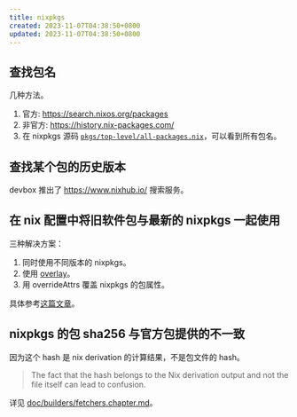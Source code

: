 ```yaml
---
title: nixpkgs
created: 2023-11-07T04:38:50+0800
updated: 2023-11-07T04:38:50+0800
---
```



## 查找包名

几种方法。

1. 官方: https://search.nixos.org/packages
2. 非官方: https://history.nix-packages.com/
3. 在 nixpkgs 源码 [`pkgs/top-level/all-packages.nix`](https://github.com/NixOS/nixpkgs/blob/master/pkgs/top-level/all-packages.nix)，可以看到所有包名。

## 查找某个包的历史版本

devbox 推出了 https://www.nixhub.io/ 搜索服务。

## 在 nix 配置中将旧软件包与最新的 nixpkgs 一起使用

三种解决方案：

1. 同时使用不同版本的 nixpkgs。
2. 使用 [overlay](https://nixos.wiki/wiki/Overlays)。
3. 用 overrideAttrs 覆盖 nixpkgs 的包属性。

具体参考[这篇文章](https://blog.mplanchard.com/posts/installing-a-specific-version-of-a-package-with-nix.html)。

## nixpkgs 的包 sha256 与官方包提供的不一致

因为这个 hash 是 nix derivation 的计算结果，不是包文件的 hash。

> The fact that the hash belongs to the Nix derivation output and not the file itself can lead to confusion.

详见 [doc/builders/fetchers.chapter.md](https://github.com/NixOS/nixpkgs/blob/23.05/doc/builders/fetchers.chapter.md)。
